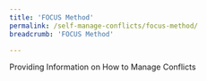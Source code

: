 ```yaml
---
title: 'FOCUS Method'
permalink: /self-manage-conflicts/focus-method/
breadcrumb: 'FOCUS Method'

---
```



Providing Information on How to Manage Conflicts

